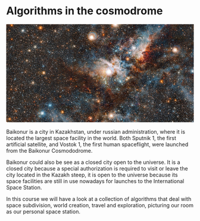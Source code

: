 # Algorithms in the cosmodrome

![img](baikonur-small.jpg)

Baikonur is a city in Kazakhstan, under russian administration, where it is located the largest space facility in the world. Both Sputnik 1, the first artificial satellite, and Vostok 1, the first human spaceflight, were launched from the Baikonur Cosmododrome.

Baikonur could also be see as a closed city open to the universe. It is a closed city because a special authorization is required to visit or leave the city located in the Kazakh steep, it is open to the universe because its space facilities are still in use nowadays for launches to the International Space Station.

In this course we will have a look at a collection of algorithms that deal with space subdivision, world creation, travel and exploration, picturing our room as our personal space station.
